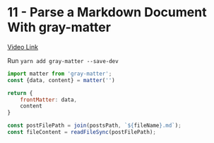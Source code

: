 # 11 - Parse a Markdown Document With gray-matter

[Video Link]()

<TimeStamp start="0:19" end="0:22">

Run `yarn add gray-matter --save-dev`

</TimeStamp>


<TimeStamp start="0:50" end="0:56">

```jsx
import matter from 'gray-matter';
const {data, content} = matter('')

return {
    frontMatter: data,
    content
}
```

</TimeStamp>


<TimeStamp start="1:30" end="1:35">

```jsx
const postFilePath = join(postsPath, `${fileName}.md`);
const fileContent = readFileSync(postFilePath);
```

</TimeStamp>

